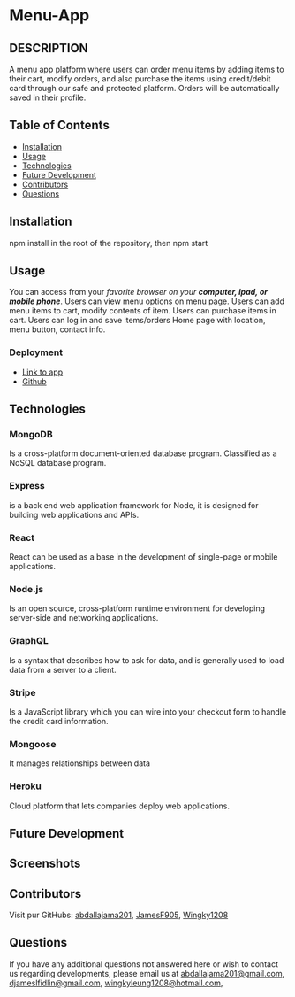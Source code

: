 # Menu-App

## DESCRIPTION

A menu app platform where users can order menu items by adding items to their cart, modify orders, and also purchase the items using credit/debit card through our safe and protected platform. Orders will be automatically saved in their profile.

## Table of Contents
* [Installation](#installation)
* [Usage](#usage)
* [Technologies](#technologies)
* [Future Development](#Future)
* [Contributors](#contributors)
* [Questions](#questions) 
   
## Installation
npm install in the root of the repository, then npm start

## Usage  
You can access from your _favorite browser on your **computer, ipad, or mobile phone**_.
Users can view menu options on menu page.
Users can add menu items to cart, modify contents of item.
Users can purchase items in cart.
Users can log in and save items/orders
Home page with location, menu button, contact info.

### Deployment

* [Link to app](https://hungrytime.herokuapp.com/)
* [Github](https://github.com/Wingky1208/Menu-App.git)

## Technologies

### MongoDB
Is a cross-platform document-oriented database program. Classified as a NoSQL database program.
### Express
is a back end web application framework for Node, it is designed for building web applications and APIs.
### React
React can be used as a base in the development of single-page or mobile applications.
### Node.js
Is an open source, cross-platform runtime environment for developing server-side and networking applications.
### GraphQL
Is a syntax that describes how to ask for data, and is generally used to load data from a server to a client.
### Stripe
Is a JavaScript library which you can wire into your checkout form to handle the credit card information.
### Mongoose
It manages relationships between data

### Heroku
Cloud platform that lets companies deploy web applications.

## Future Development



## Screenshots



## Contributors

Visit pur GitHubs: 
[abdallajama201](https://github.com/abdallajama201), 
[JamesF905](https://github.com/JamesF905),
[Wingky1208](https://github.com/Wingky1208/)


## Questions

If you have any additional questions not answered here or wish to contact us regarding developments, please email us at 
[abdallajama201@gmail.com](mailto:abdallajama201@gmail.com),
[djameslfidlin@gmail.com](mailto:jameslfidlin@gmail.com),
[wingkyleung1208@hotmail.com](mailto:wingkyleung1208@hotmail.com ),